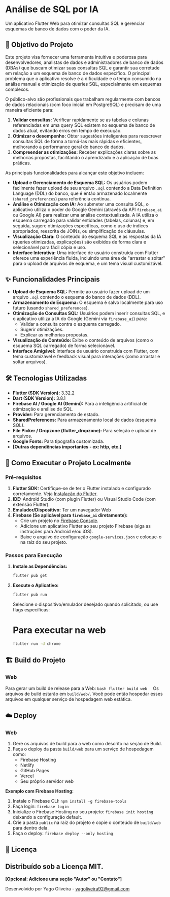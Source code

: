# Análise de SQL por IA

Um aplicativo Flutter Web para otimizar consultas SQL e gerenciar esquemas de banco de dados com o poder da IA.

## 🎯 Objetivo do Projeto

Este projeto visa fornecer uma ferramenta intuitiva e poderosa para desenvolvedores, analistas de dados e administradores de banco de dados (DBAs) que buscam otimizar suas consultas SQL e garantir sua corretude em relação a um esquema de banco de dados específico. O principal problema que o aplicativo resolve é a dificuldade e o tempo consumido na análise manual e otimização de queries SQL, especialmente em esquemas complexos.

O público-alvo são profissionais que trabalham regularmente com bancos de dados relacionais (com foco inicial em PostgreSQL) e precisam de uma maneira eficiente para:
1.  **Validar consultas:** Verificar rapidamente se as tabelas e colunas referenciadas em uma query SQL existem no esquema de banco de dados atual, evitando erros em tempo de execução.
2.  **Otimizar o desempenho:** Obter sugestões inteligentes para reescrever consultas SQL de forma a torná-las mais rápidas e eficientes, melhorando a performance geral do banco de dados.
3.  **Compreender as otimizações:** Receber explicações claras sobre as melhorias propostas, facilitando o aprendizado e a aplicação de boas práticas.

As principais funcionalidades para alcançar este objetivo incluem:
*   **Upload e Gerenciamento de Esquema SQL:** Os usuários podem facilmente fazer upload de seu arquivo `.sql` contendo a Data Definition Language (DDL) do banco, que é então armazenado localmente (`shared_preferences`) para referência contínua.
*   **Análise e Otimização com IA:** Ao submeter uma consulta SQL, o aplicativo utiliza o poder do Google Gemini (através da API `firebase_ai` ou Google AI) para realizar uma análise contextualizada. A IA utiliza o esquema carregado para validar entidades (tabelas, colunas) e, em seguida, sugere otimizações específicas, como o uso de índices apropriados, reescrita de JOINs, ou simplificação de cláusulas.
*   **Visualização Clara:** O conteúdo do esquema SQL e as respostas da IA (queries otimizadas, explicações) são exibidos de forma clara e selecionável para fácil cópia e uso.
*   **Interface Interativa:** Uma interface de usuário construída com Flutter oferece uma experiência fluida, incluindo uma área de "arrastar e soltar" para o upload de arquivos de esquema, e um tema visual customizável.

## ✨ Funcionalidades Principais

*   **Upload de Esquema SQL:** Permite ao usuário fazer upload de um arquivo `.sql` contendo o esquema do banco de dados (DDL).
*   **Armazenamento de Esquema:** O esquema é salvo localmente para uso futuro (usando `shared_preferences`).
*   **Otimização de Consultas SQL:** Usuários podem inserir consultas SQL, e o aplicativo utiliza a IA do Google (Gemini via `firebase_ai`) para:
    *   Validar a consulta contra o esquema carregado.
    *   Sugerir otimizações.
    *   Explicar as melhorias propostas.
*   **Visualização de Conteúdo:** Exibe o conteúdo de arquivos (como o esquema SQL carregado) de forma selecionável.
*   **Interface Amigável:** Interface de usuário construída com Flutter, com tema customizável e feedback visual para interações (como arrastar e soltar arquivos).

## 🛠️ Tecnologias Utilizadas

*   **Flutter (SDK Version):** 3.32.2
*   **Dart (SDK Version):** 3.8.1
*   **Firebase AI / Google AI (Gemini):** Para a inteligência artificial de otimização e análise de SQL.
*   **Provider:** Para gerenciamento de estado.
*   **SharedPreferences:** Para armazenamento local de dados (esquema SQL).
*   **File Picker / Dropzone (flutter_dropzone):** Para seleção e upload de arquivos.
*   **Google Fonts:** Para tipografia customizada.
*   **[Outras dependências importantes - ex: http, etc.]**

## 🚀 Como Executar o Projeto Localmente

### Pré-requisitos

1.  **Flutter SDK:** Certifique-se de ter o Flutter instalado e configurado corretamente. Veja [Instalação do Flutter](https://flutter.dev/docs/get-started/install).
2.  **IDE:** Android Studio (com plugin Flutter) ou Visual Studio Code (com extensão Flutter).
3.  **Emulador/Dispositivo:** Ter um navegador Web
4.  **Firebase (Se aplicável para `firebase_ai` diretamente):**
    *   Crie um projeto no [Firebase Console](https://console.firebase.google.com/).
    *   Adicione um aplicativo Flutter ao seu projeto Firebase (siga as instruções para Android e/ou iOS).
    *   Baixe o arquivo de configuração `google-services.json` e coloque-o na raiz do seu projeto.

### Passos para Execução

1. **Instale as Dependências:**

    ```bash
    flutter pub get
    ```
2. **Execute o Aplicativo:**
    ```bash
    flutter pub run
    ```
   Selecione o dispositivo/emulador desejado quando solicitado, ou use flags específicas:
    # Para executar na web
    ```bash
    flutter run -d chrome
    ```
## 🏗️ Build do Projeto

### Web 

Para gerar um build de release para a Web:
    ```bash
    flutter build web 
    ```
Os arquivos de build estarão em `build/web/`. Você pode então hospedar esses arquivos em qualquer serviço de hospedagem web estática.

## ☁️ Deploy

### Web

1.  Gere os arquivos de build para a web como descrito na seção de Build.
2.  Faça o deploy da pasta `build/web` para um serviço de hospedagem como:
    *   Firebase Hosting
    *   Netlify
    *   GitHub Pages
    *   Vercel
    *   Seu próprio servidor web

**Exemplo com Firebase Hosting:**
1.  Instale o Firebase CLI: `npm install -g firebase-tools`
2.  Faça login: `firebase login`
3.  Inicialize o Firebase Hosting no seu projeto: `firebase init hosting` deixando a configuração default.
4.  Crie a pasta `public` na raiz do projeto e copie o conteúdo de `build/web` para dentro dela. 
5. Faça o deploy: `firebase deploy --only hosting`

## 📜 Licença

Distribuído sob a Licença MIT.
---

**[Opcional: Adicione uma seção "Autor" ou "Contato"]**

Desenvolvido por Yago Oliveira - yagoliveira92@gmail.com